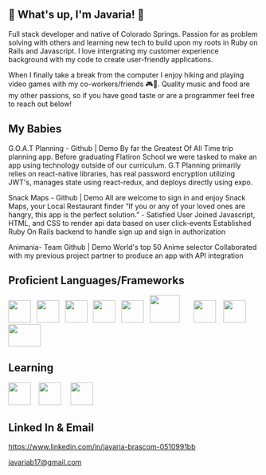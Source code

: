 ## 🐐 What's up, I'm Javaria! 🐐

Full stack developer and native of Colorado Springs. Passion for as problem solving with others and learning new tech to build upon my roots in Ruby on Rails and Javascript. I love intergrating my customer experience background with my code to create user-friendly applications. 


When I finally take a break from the computer I enjoy hiking and playing video games with my co-workers/friends 🎮🌄. Quality music and food are my other passions, so if you have good taste or are a programmer feel free to reach out below!

## My Babies

G.O.A.T Planning - Github | Demo
By far the Greatest Of All Time trip planning app. Before graduating Flatiron School we were tasked to make an app using technology outside of our curriculum. G.T Planning primarily relies on react-native libraries, has real password encryption utilizing JWT's, manages state using react-redux, and deploys directly using expo. 

Snack Maps - Github | Demo
All are welcome to sign in and enjoy Snack Maps, your Local Restaurant finder
“If you or any of your loved ones are hangry, this app is the perfect solution.” - Satisfied User
Joined Javascript, HTML, and CSS to render api data based on user click-events
Established Ruby On Rails backend to handle sign up and sign in authorization

Animania- Team Github | Demo
 World's top 50 Anime selector
Collaborated with my previous project partner to produce an app with API integration


## Proficient Languages/Frameworks
<img src="https://upload.wikimedia.org/wikipedia/commons/thumb/9/99/Unofficial_JavaScript_logo_2.svg/1024px-Unofficial_JavaScript_logo_2.svg.png" width="45" height="45"/>&nbsp; &nbsp;<img src="https://cdn4.iconfinder.com/data/icons/logos-3/600/React.js_logo-512.png" width="45" height="45"/>&nbsp; &nbsp;<img src="https://reactnavigation.org/img/spiro.svg" width="45" height="45"/>&nbsp; &nbsp;<img src="https://upload.wikimedia.org/wikipedia/commons/thumb/9/95/Vue.js_Logo_2.svg/1024px-Vue.js_Logo_2.svg.png" width="45" height="45"/>&nbsp; &nbsp;<img src="https://upload.wikimedia.org/wikipedia/commons/thumb/7/73/Ruby_logo.svg/396px-Ruby_logo.svg.png" width="45" height="45"/>&nbsp; &nbsp;<img src="https://www.vepsun.in/img/new-courses/ruby_on_rails.png" width="60" height="55"/>&nbsp; &nbsp;&nbsp; &nbsp; <img src="https://cdn.pixabay.com/photo/2017/08/05/11/16/logo-2582748_1280.png" width="45" height="45"/> &nbsp; &nbsp;<img src="https://cdn.pixabay.com/photo/2017/08/05/11/16/logo-2582747_1280.png" width="45" height="45"/>&nbsp; &nbsp; <img src="https://sqlbackupandftp.com/blog/wp-content/uploads/2015/01/mysql-logo_2800x2800_pixels1.png" width="65" height="45"/>

## Learning 
<img src="https://upload.wikimedia.org/wikipedia/commons/thumb/c/c3/Python-logo-notext.svg/220px-Python-logo-notext.svg.png" width="45" height="45"/> &nbsp; &nbsp;<img src="https://i.imgur.com/eeYUFCO.png" width="45" height="45"/>
&nbsp; &nbsp; <img src="https://cdn4.iconfinder.com/data/icons/google-i-o-2016/512/google_firebase-512.png" width="45" height="45"/>

## Linked In & Email

https://www.linkedin.com/in/javaria-brascom-0510991bb

javariab17@gmail.com




<!--
**jay719/jay719** is a ✨ _special_ ✨ repository because its `README.md` (this file) appears on your GitHub profile.

Here are some ideas to get you started:

- 🔭 I’m currently working on ...
- 🌱 I’m currently learning ...
- 👯 I’m looking to collaborate on ...
- 🤔 I’m looking for help with ...
- 💬 Ask me about ...
- 📫 How to reach me: ...
- 😄 Pronouns: ...
- ⚡ Fun fact: ...
-->
